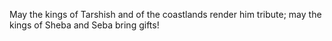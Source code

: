 May the kings of Tarshish and of the coastlands render him tribute; may the kings of Sheba and Seba bring gifts!
